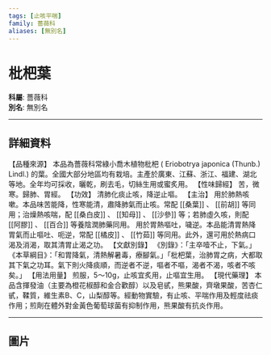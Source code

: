 ```yaml
---
tags: [止咳平喘]
family: 薔薇科
aliases: [無別名]
---
```


# 枇杷葉

**科屬**: 薔薇科  
**別名**: 無別名  

---

## 詳細資料
【品種來源】
本品為薔薇科常綠小喬木植物枇杷 (
Eriobotrya japonica
(Thunb.) Lindl.) 的葉。全國大部分地區均有栽培。主產於廣東、江蘇、浙江、福建、湖北等地。全年均可採收，曬乾，刷去毛，切絲生用或蜜炙用。
【性味歸經】
苦，微寒。歸肺、胃經。
【功效】
清肺化痰止咳，降逆止嘔。
【主治】
用於肺熱咳嗽。本品味苦能降，性寒能清，肅降肺氣而止咳。常配 [[桑葉]] 、 [[前胡]] 等同用；治燥熱咳喘，配 [[桑白皮]] 、 [[知母]] 、 [[沙參]] 等；若肺虛久咳，則配 [[阿膠]] 、 [[百合]] 等養陰潤肺藥同用。
用於胃熱嘔吐，噦逆。本品能清胃熱降胃氣而止嘔吐、呃逆，常配 [[橘皮]] 、 [[竹茹]] 等同用。此外，還可用於熱病口渴及消渴，取其清胃止渴之功。
【文獻別錄】
《別錄》：「主卒噎不止，下氣。」
《本草綱目》：「和胃降氣，清熱解暑毒，療腳氣。」「枇杷葉，治肺胃之病，大都取其下氣之功耳。氣下則火降痰順，而逆者不逆，嘔者不嘔，渴者不渴，咳者不咳矣。」
【用法用量】
煎服，5～10g，止咳宜炙用，止嘔宜生用。
【現代藥理】
本品含揮發油（主要為橙花椒醇和金合歡醇）以及皂甙，熊果酸，齊墩果酸，苦杏仁甙，鞣質，維生素B、C，山梨醇等。經動物實驗，有止咳、平喘作用及輕度祛痰作用；煎劑在體外對金黃色葡萄球菌有抑制作用，熊果酸有抗炎作用。

---

## 圖片
